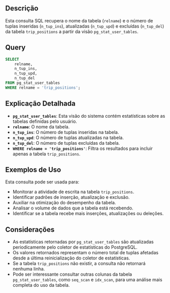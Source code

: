 ## Descrição

Esta consulta SQL recupera o nome da tabela (`relname`) e o número de tuplas inseridas (`n_tup_ins`), atualizadas (`n_tup_upd`) e excluídas (`n_tup_del`) da tabela `trip_positions` a partir da visão `pg_stat_user_tables`.

## Query

```sql
SELECT
    relname,
    n_tup_ins,
    n_tup_upd,
    n_tup_del
FROM pg_stat_user_tables
WHERE relname = 'trip_positions';
```

## Explicação Detalhada

* **`pg_stat_user_tables`**: Esta visão do sistema contém estatísticas sobre as tabelas definidas pelo usuário.
* **`relname`**: O nome da tabela.
* **`n_tup_ins`**: O número de tuplas inseridas na tabela.
* **`n_tup_upd`**: O número de tuplas atualizadas na tabela.
* **`n_tup_del`**: O número de tuplas excluídas da tabela.
* **`WHERE relname = 'trip_positions'`**: Filtra os resultados para incluir apenas a tabela `trip_positions`.

## Exemplos de Uso

Esta consulta pode ser usada para:

* Monitorar a atividade de escrita na tabela `trip_positions`.
* Identificar padrões de inserção, atualização e exclusão.
* Auxiliar na otimização do desempenho da tabela.
* Analisar o volume de dados que a tabela está recebendo.
* Identificar se a tabela recebe mais inserções, atualizações ou deleções.

## Considerações

* As estatísticas retornadas por `pg_stat_user_tables` são atualizadas periodicamente pelo coletor de estatísticas do PostgreSQL.
* Os valores retornados representam o número total de tuplas afetadas desde a última reinicialização do coletor de estatísticas.
* Se a tabela `trip_positions` não existir, a consulta não retornará nenhuma linha.
* Pode ser interessante consultar outras colunas da tabela `pg_stat_user_tables`, como `seq_scan` e `idx_scan`, para uma análise mais completa do uso da tabela.
